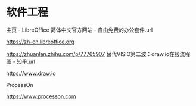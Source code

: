 # 软件工程


主页 - LibreOffice 简体中文官方网站 - 自由免费的办公套件.url

https://zh-cn.libreoffice.org





https://zhuanlan.zhihu.com/p/77765907
替代VISIO第二波：draw.io在线流程图 - 知乎.url


https://www.draw.io


ProcessOn


https://www.processon.com














